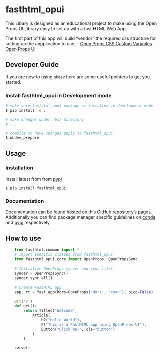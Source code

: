 # fasthtml_opui


<!-- WARNING: THIS FILE WAS AUTOGENERATED! DO NOT EDIT! -->

This Libary is designed as an educational project to make using the Open
Props UI Library easy to set up with a fast HTML Web App.

The first part of this app will build “vendor” the required css
structure for setting up the appplication to use; - [Open Props CSS
Custom Variables](https://open-props.style/) - [Open Props
UI](https://open-props-ui.netlify.app/)

## Developer Guide

If you are new to using `nbdev` here are some useful pointers to get you
started.

### Install fasthtml_opui in Development mode

``` sh
# make sure fasthtml_opui package is installed in development mode
$ pip install -e .

# make changes under nbs/ directory
# ...

# compile to have changes apply to fasthtml_opui
$ nbdev_prepare
```

## Usage

### Installation

Install latest from from [pypi](https://pypi.org/project/fasthtml_opui/)

``` sh
$ pip install fasthtml_opui
```

### Documentation

Documentation can be found hosted on this GitHub
[repository](https://github.com/Deufel/fasthtml_opui)’s
[pages](https://Deufel.github.io/fasthtml_opui/). Additionally you can
find package manager specific guidelines on
[conda](https://anaconda.org/Deufel/fasthtml_opui) and
[pypi](https://pypi.org/project/fasthtml_opui/) respectively.

## How to use

``` python
    from fasthtml.common import *
    # Import specific classes from fasthtml_opui
    from fasthtml_opui.core import OpenProps, OpenPropsSync
    
    # Initialize OpenProps syncer and sync files
    syncer = OpenPropsSync()
    syncer.sync_all()
    
    # Create FastHTML app
    app, rt = fast_app(hdrs=OpenProps('dark', 'cyan'), pico=False)
    
    @rt('/')
    def get():
        return Titled("Welcome",
            Article(
                H2("Hello World"),
                P("This is a FastHTML app using OpenProps UI"),
                Button("Click me!", cls="button")
            )
        )
    
    serve()
```
